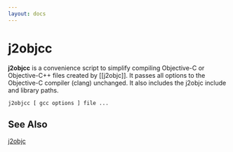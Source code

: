 ```yaml
---
layout: docs
---
```


# j2objcc

**j2objcc** is a convenience script to simplify compiling Objective-C or Objective-C++ files created by [[j2objc]]. It passes all options to the Objective-C compiler (clang) unchanged. It also includes the j2objc include and library paths.

    j2objcc [ gcc options ] file ...

## See Also

[j2objc](j2objc.html)
